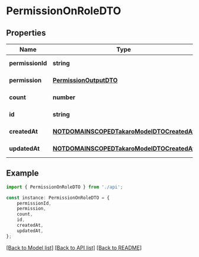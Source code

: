 # PermissionOnRoleDTO


## Properties

Name | Type | Description | Notes
------------ | ------------- | ------------- | -------------
**permissionId** | **string** |  | [default to undefined]
**permission** | [**PermissionOutputDTO**](PermissionOutputDTO.md) |  | [default to undefined]
**count** | **number** |  | [default to undefined]
**id** | **string** |  | [default to undefined]
**createdAt** | [**NOTDOMAINSCOPEDTakaroModelDTOCreatedAt**](NOTDOMAINSCOPEDTakaroModelDTOCreatedAt.md) |  | [default to undefined]
**updatedAt** | [**NOTDOMAINSCOPEDTakaroModelDTOCreatedAt**](NOTDOMAINSCOPEDTakaroModelDTOCreatedAt.md) |  | [default to undefined]

## Example

```typescript
import { PermissionOnRoleDTO } from './api';

const instance: PermissionOnRoleDTO = {
    permissionId,
    permission,
    count,
    id,
    createdAt,
    updatedAt,
};
```

[[Back to Model list]](../README.md#documentation-for-models) [[Back to API list]](../README.md#documentation-for-api-endpoints) [[Back to README]](../README.md)
